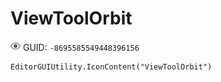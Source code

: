 # ViewToolOrbit
![](/img/ViewToolOrbit.png)
GUID: `-8695585549448396156`
```
EditorGUIUtility.IconContent("ViewToolOrbit")
```

